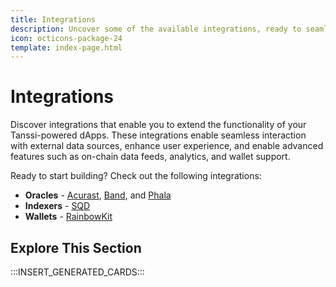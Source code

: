 ```yaml
---
title: Integrations
description: Uncover some of the available integrations, ready to seamlessly integrate with and extend the functionality of your apps on Tanssi EVM or Substrate networks.
icon: octicons-package-24
template: index-page.html
---
```


# Integrations

Discover integrations that enable you to extend the functionality of your Tanssi-powered dApps. These integrations enable seamless interaction with external data sources, enhance user experience, and enable advanced features such as on-chain data feeds, analytics, and wallet support.

Ready to start building? Check out the following integrations:

- **Oracles** - [Acurast](/builders/toolkit/integrations/oracles/acurast/), [Band](/builders/toolkit/integrations/oracles/band/), and [Phala](/builders/toolkit/integrations/oracles/phala/)
- **Indexers** - [SQD](/builders/toolkit/integrations/indexers/sqd/quick-start/)
- **Wallets** - [RainbowKit](/builders/toolkit/integrations/wallet-integrations/rainbowkit/)

## Explore This Section

:::INSERT_GENERATED_CARDS:::
